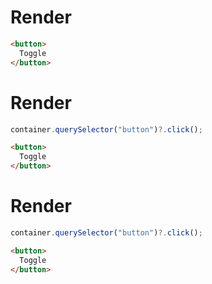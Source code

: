 # Render
```html
<button>
  Toggle
</button>
```


# Render
```js
container.querySelector("button")?.click();
```
```html
<button>
  Toggle
</button>
```


# Render
```js
container.querySelector("button")?.click();
```
```html
<button>
  Toggle
</button>
```

